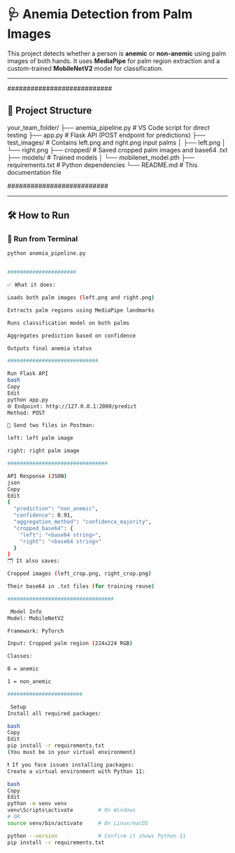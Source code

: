 # 🩺 Anemia Detection from Palm Images

This project detects whether a person is **anemic** or **non-anemic** using palm images of both hands. It uses **MediaPipe** for palm region extraction and a custom-trained **MobileNetV2** model for classification.

---

###########################

## 📁 Project Structure

your_team_folder/
├── anemia_pipeline.py # VS Code script for direct testing
├── app.py # Flask API (POST endpoint for predictions)
├── test_images/ # Contains left.png and right.png input palms
│ ├── left.png
│ └── right.png
├── cropped/ # Saved cropped palm images and base64 .txt
├── models/ # Trained models
│ └── mobilenet_model.pth
├── requirements.txt # Python dependencies
└── README.md # This documentation file

##########################

---

## 🛠️ How to Run

### 🔹 Run from Terminal

```bash
python anemia_pipeline.py


######################

✅ What it does:

Loads both palm images (left.png and right.png)

Extracts palm regions using MediaPipe landmarks

Runs classification model on both palms

Aggregates prediction based on confidence

Outputs final anemia status

#############################

Run Flask API
bash
Copy
Edit
python app.py
🌐 Endpoint: http://127.0.0.1:2000/predict
Method: POST

🧾 Send two files in Postman:

left: left palm image

right: right palm image

################################

API Response (JSON)
json
Copy
Edit
{
  "prediction": "non_anemic",
  "confidence": 0.91,
  "aggregation_method": "confidence_majority",
  "cropped_base64": {
    "left": "<base64 string>",
    "right": "<base64 string>"
  }
}
🗂️ It also saves:

Cropped images (left_crop.png, right_crop.png)

Their base64 in .txt files (for training reuse)

##################################

 Model Info
Model: MobileNetV2

Framework: PyTorch

Input: Cropped palm region (224x224 RGB)

Classes:

0 = anemic

1 = non_anemic

########################

 Setup
Install all required packages:

bash
Copy
Edit
pip install -r requirements.txt
(You must be in your virtual environment)

❗ If you face issues installing packages:
Create a virtual environment with Python 11:

bash
Copy
Edit
python -m venv venv
venv\Scripts\activate        # On Windows
# OR
source venv/bin/activate     # On Linux/macOS

python --version             # Confirm it shows Python 11
pip install -r requirements.txt